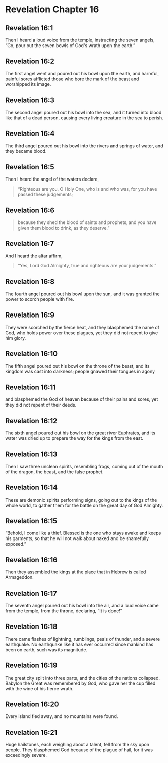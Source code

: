 # Revelation Chapter 16

## Revelation 16:1

Then I heard a loud voice from the temple, instructing the seven angels, “Go, pour out the seven bowls of God's wrath upon the earth.”

## Revelation 16:2

The first angel went and poured out his bowl upon the earth, and harmful, painful sores afflicted those who bore the mark of the beast and worshipped its image.

## Revelation 16:3

The second angel poured out his bowl into the sea, and it turned into blood like that of a dead person, causing every living creature in the sea to perish.

## Revelation 16:4

The third angel poured out his bowl into the rivers and springs of water, and they became blood.

## Revelation 16:5

Then I heard the angel of the waters declare,

> “Righteous are you, O Holy One, who is and who was,
> for you have passed these judgements;

## Revelation 16:6

> because they shed the blood of saints and prophets,
> and you have given them blood to drink,
> as they deserve.”

## Revelation 16:7

And I heard the altar affirm,

> “Yes, Lord God Almighty,
> true and righteous are your judgements.”

## Revelation 16:8

The fourth angel poured out his bowl upon the sun, and it was granted the power to scorch people with fire.

## Revelation 16:9

They were scorched by the fierce heat, and they blasphemed the name of God, who holds power over these plagues, yet they did not repent to give him glory.

## Revelation 16:10

The fifth angel poured out his bowl on the throne of the beast, and its kingdom was cast into darkness; people gnawed their tongues in agony

## Revelation 16:11

and blasphemed the God of heaven because of their pains and sores, yet they did not repent of their deeds.

## Revelation 16:12

The sixth angel poured out his bowl on the great river Euphrates, and its water was dried up to prepare the way for the kings from the east.

## Revelation 16:13

Then I saw three unclean spirits, resembling frogs, coming out of the mouth of the dragon, the beast, and the false prophet.

## Revelation 16:14

These are demonic spirits performing signs, going out to the kings of the whole world, to gather them for the battle on the great day of God Almighty.

## Revelation 16:15

“Behold, I come like a thief. Blessed is the one who stays awake and keeps his garments, so that he will not walk about naked and be shamefully exposed.”

## Revelation 16:16

Then they assembled the kings at the place that in Hebrew is called Armageddon.

## Revelation 16:17

The seventh angel poured out his bowl into the air, and a loud voice came from the temple, from the throne, declaring, “It is done!”

## Revelation 16:18

There came flashes of lightning, rumblings, peals of thunder, and a severe earthquake. No earthquake like it has ever occurred since mankind has been on earth, such was its magnitude.

## Revelation 16:19

The great city split into three parts, and the cities of the nations collapsed. Babylon the Great was remembered by God, who gave her the cup filled with the wine of his fierce wrath.

## Revelation 16:20

Every island fled away, and no mountains were found.

## Revelation 16:21

Huge hailstones, each weighing about a talent, fell from the sky upon people. They blasphemed God because of the plague of hail, for it was exceedingly severe.
